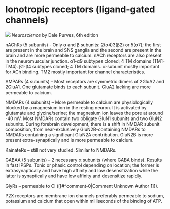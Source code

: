 # Ionotropic receptors (ligand-gated channels)

![](<2 - Source Material/Masters/attachments/Attachment 118.png>) _Neuroscience_ by Dale Purves, 6th edition

nAChRs (5 subunits) - Only α and β subunits: 2(α4)3(β2) or 5(α7); the first are present in the brain and SNS ganglia and the second are present in the brain and are more permeable to calcium. nACh receptors are also present in the neuromuscular junction. α1-α9 subtypes cloned; 4 TM domains (TM1- TM4). β1-β4 subtypes cloned; 4 TM domains. α-subunit mostly important for ACh binding. TM2 mostly important for channel characteristics.

AMPARs (4 subunits) – Most receptors are symmetric dimers of 2GluA2 and 2GluA1. One glutamate binds to each subunit. GluA2 lacking are more permeable to calcium.

NMDARs (4 subunits) – More permeable to calcium are physiologically blocked by a magnesium ion in the resting neuron. It is activated by glutamate and glycine/serine; the magnesium ion leaves the pore at around -40 mV. Most NMDARs contain two obligate GluN1 subunits and two GluN2 subunits. During forebrain development, there is a shift in NMDAR subunit composition, from near-exclusively GluN2B-containing NMDARs to NMDARs containing a significant GluN2A contribution. GluN2B is more present extra-synaptically and is more permeable to calcium.

KainateRs – still not very studied. Similar to NMDARs.

GABAA (5 subunits) – 2 necessary α subunits (where GABA binds). Results in fast IPSPs. Tonic or phasic control depending on location; the former is extrasynaptically and have high affinity and low desensitization while the latter is synaptically and have low affinity and desensitize rapidly.

GlyRs – permeable to Cl ([[#^comment-0|Comment Unknown Author 1]]).

P2X receptors are membrane ion channels preferably permeable to sodium, potassium and calcium that open within milliseconds of the binding of ATP.